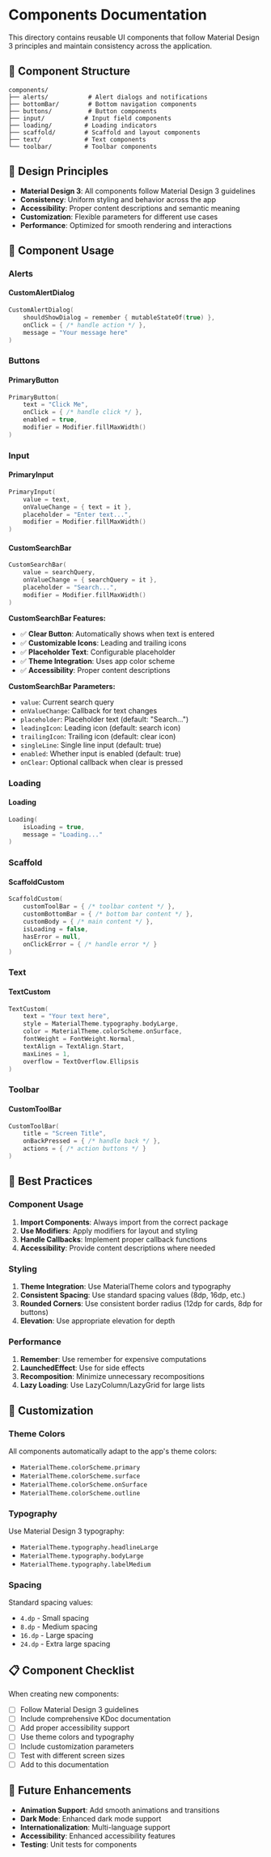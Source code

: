 # Components Documentation

This directory contains reusable UI components that follow Material Design 3 principles and maintain consistency across the application.

## 📁 Component Structure

```
components/
├── alerts/           # Alert dialogs and notifications
├── bottomBar/        # Bottom navigation components
├── buttons/          # Button components
├── input/           # Input field components
├── loading/         # Loading indicators
├── scaffold/        # Scaffold and layout components
├── text/            # Text components
└── toolbar/         # Toolbar components
```

## 🎨 Design Principles

- **Material Design 3**: All components follow Material Design 3 guidelines
- **Consistency**: Uniform styling and behavior across the app
- **Accessibility**: Proper content descriptions and semantic meaning
- **Customization**: Flexible parameters for different use cases
- **Performance**: Optimized for smooth rendering and interactions

## 📱 Component Usage

### Alerts

#### CustomAlertDialog
```kotlin
CustomAlertDialog(
    shouldShowDialog = remember { mutableStateOf(true) },
    onClick = { /* handle action */ },
    message = "Your message here"
)
```

### Buttons

#### PrimaryButton
```kotlin
PrimaryButton(
    text = "Click Me",
    onClick = { /* handle click */ },
    enabled = true,
    modifier = Modifier.fillMaxWidth()
)
```

### Input

#### PrimaryInput
```kotlin
PrimaryInput(
    value = text,
    onValueChange = { text = it },
    placeholder = "Enter text...",
    modifier = Modifier.fillMaxWidth()
)
```

#### CustomSearchBar
```kotlin
CustomSearchBar(
    value = searchQuery,
    onValueChange = { searchQuery = it },
    placeholder = "Search...",
    modifier = Modifier.fillMaxWidth()
)
```

**CustomSearchBar Features:**
- ✅ **Clear Button**: Automatically shows when text is entered
- ✅ **Customizable Icons**: Leading and trailing icons
- ✅ **Placeholder Text**: Configurable placeholder
- ✅ **Theme Integration**: Uses app color scheme
- ✅ **Accessibility**: Proper content descriptions

**CustomSearchBar Parameters:**
- `value`: Current search query
- `onValueChange`: Callback for text changes
- `placeholder`: Placeholder text (default: "Search...")
- `leadingIcon`: Leading icon (default: search icon)
- `trailingIcon`: Trailing icon (default: clear icon)
- `singleLine`: Single line input (default: true)
- `enabled`: Whether input is enabled (default: true)
- `onClear`: Optional callback when clear is pressed

### Loading

#### Loading
```kotlin
Loading(
    isLoading = true,
    message = "Loading..."
)
```

### Scaffold

#### ScaffoldCustom
```kotlin
ScaffoldCustom(
    customToolBar = { /* toolbar content */ },
    customBottomBar = { /* bottom bar content */ },
    customBody = { /* main content */ },
    isLoading = false,
    hasError = null,
    onClickError = { /* handle error */ }
)
```

### Text

#### TextCustom
```kotlin
TextCustom(
    text = "Your text here",
    style = MaterialTheme.typography.bodyLarge,
    color = MaterialTheme.colorScheme.onSurface,
    fontWeight = FontWeight.Normal,
    textAlign = TextAlign.Start,
    maxLines = 1,
    overflow = TextOverflow.Ellipsis
)
```

### Toolbar

#### CustomToolBar
```kotlin
CustomToolBar(
    title = "Screen Title",
    onBackPressed = { /* handle back */ },
    actions = { /* action buttons */ }
)
```

## 🎯 Best Practices

### Component Usage
1. **Import Components**: Always import from the correct package
2. **Use Modifiers**: Apply modifiers for layout and styling
3. **Handle Callbacks**: Implement proper callback functions
4. **Accessibility**: Provide content descriptions where needed

### Styling
1. **Theme Integration**: Use MaterialTheme colors and typography
2. **Consistent Spacing**: Use standard spacing values (8dp, 16dp, etc.)
3. **Rounded Corners**: Use consistent border radius (12dp for cards, 8dp for buttons)
4. **Elevation**: Use appropriate elevation for depth

### Performance
1. **Remember**: Use remember for expensive computations
2. **LaunchedEffect**: Use for side effects
3. **Recomposition**: Minimize unnecessary recompositions
4. **Lazy Loading**: Use LazyColumn/LazyGrid for large lists

## 🔧 Customization

### Theme Colors
All components automatically adapt to the app's theme colors:
- `MaterialTheme.colorScheme.primary`
- `MaterialTheme.colorScheme.surface`
- `MaterialTheme.colorScheme.onSurface`
- `MaterialTheme.colorScheme.outline`

### Typography
Use Material Design 3 typography:
- `MaterialTheme.typography.headlineLarge`
- `MaterialTheme.typography.bodyLarge`
- `MaterialTheme.typography.labelMedium`

### Spacing
Standard spacing values:
- `4.dp` - Small spacing
- `8.dp` - Medium spacing
- `16.dp` - Large spacing
- `24.dp` - Extra large spacing

## 📋 Component Checklist

When creating new components:

- [ ] Follow Material Design 3 guidelines
- [ ] Include comprehensive KDoc documentation
- [ ] Add proper accessibility support
- [ ] Use theme colors and typography
- [ ] Include customization parameters
- [ ] Test with different screen sizes
- [ ] Add to this documentation

## 🚀 Future Enhancements

- **Animation Support**: Add smooth animations and transitions
- **Dark Mode**: Enhanced dark mode support
- **Internationalization**: Multi-language support
- **Accessibility**: Enhanced accessibility features
- **Testing**: Unit tests for components 